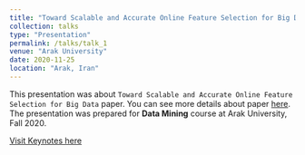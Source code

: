 ```yaml
---
title: "Toward Scalable and Accurate Online Feature Selection for Big Data (in Persian)"
collection: talks
type: "Presentation"
permalink: /talks/talk_1
venue: "Arak University"
date: 2020-11-25
location: "Arak, Iran"
---
```


This presentation was about `Toward Scalable and Accurate Online Feature Selection for Big Data` paper. You can see more details about paper [here](https://ieeexplore.ieee.org/document/7023383). The presentation was prepared for **Data Mining** course at Arak University, Fall 2020.

[Visit Keynotes here](https://alirezasn.github.io/files/talk_1_slides)